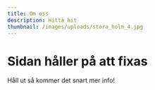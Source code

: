 ```yaml
---
title: Om oss
description: Hitta hit
thumbnail: /images/uploads/stora_holm_4.jpg
---
```

# Sidan håller på att fixas

Håll ut så kommer det snart mer info!